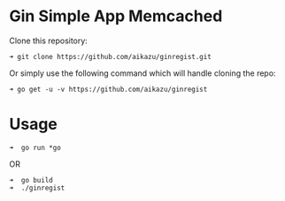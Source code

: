# Gin Simple App Memcached

Clone this repository:

```
➜ git clone https://github.com/aikazu/ginregist.git
```

Or simply use the following command which will handle cloning the repo:

```
➜ go get -u -v https://github.com/aikazu/ginregist
```

# Usage
```
➜  go run *go
```
OR
```
➜  go build
➜  ./ginregist
```